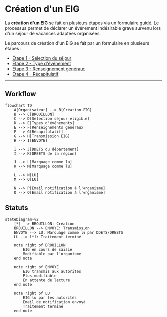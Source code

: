 # Création d'un EIG

La **création d'un EIG** se fait en plusieurs étapes via un formulaire guidé. Le processus permet de déclarer un événement indésirable grave survenu lors d'un séjour de vacances adaptées organisées.

Le parcours de création d'un EIG se fait par un formulaire en plusieurs étapes :&#x20;

* [Étape 1 - Sélection du séjour](etape-1-selection-du-sejour.md)
* [Étape 2 - Type d'événement](etape-2-type-devenement.md)
* [Étape 3 - Renseignement généraux](etape-3-renseignements-generaux.md)
* [Étape 4 - Récapitulatif](etape-4-recapitulatif.md)

***

## Workflow&#x20;

```mermaid
flowchart TD
    A[Organisateur] --> B[Création EIG]
    B --> C[BROUILLON]
    C --> D[Sélection séjour éligible]
    D --> E[Types d'événements]
    E --> F[Renseignements généraux]
    F --> G[Récapitulatif]
    G --> H[Transmission EIG]
    H --> I[ENVOYE]
    
    I --> J[DDETS du département]
    I --> K[DREETS de la région]
    
    J --> L[Marquage comme lu]
    K --> M[Marquage comme lu]
    
    L --> N[LU]
    M --> O[LU]
    
    N --> P[Email notification à l'organisme]
    O --> Q[Email notification à l'organisme]
```

## Statuts&#x20;

```mermaid
stateDiagram-v2
    [*] --> BROUILLON: Création
    BROUILLON --> ENVOYE: Transmission
    ENVOYE --> LU: Marquage comme lu par DDETS/DREETS
    LU --> [*]: Traitement terminé
    
    note right of BROUILLON
        EIG en cours de saisie
        Modifiable par l'organisme
    end note
    
    note right of ENVOYE
        EIG transmis aux autorités
        Plus modifiable
        En attente de lecture
    end note
    
    note right of LU
        EIG lu par les autorités
        Email de notification envoyé
        Traitement terminé
    end note
```
